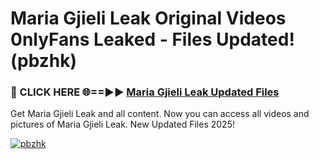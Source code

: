 # Maria Gjieli Leak Original Videos 0nlyFans Leaked - Files Updated! (pbzhk)

<h3>🔴 CLICK HERE 🌐==►► <a href="https://tinyurl.com/4seja8ks" rel="nofollow">Maria Gjieli Leak Updated Files</a></h3>

Get Maria Gjieli Leak and all content. Now you can access all videos and pictures of Maria Gjieli Leak. New Updated Files 2025!

[![pbzhk](https://i.imgur.com/EWjZXRe.gif)](https://tinyurl.com/4seja8ks)
